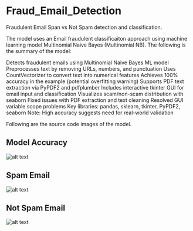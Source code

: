 # Fraud_Email_Detection
Fraudulent Email Span vs Not Spam detection and classification.


The model uses an Email fraudulent classificaiton approach using machine learning model Multinomial Naive Bayes (Multinomial NB). The following is the summary of the model:

Detects fraudulent emails using Multinomial Naive Bayes ML model
Preprocesses text by removing URLs, numbers, and punctuation
Uses CountVectorizer to convert text into numerical features
Achieves 100% accuracy in the example (potential overfitting warning)
Supports PDF text extraction via PyPDF2 and pdfplumber
Includes interactive tkinter GUI for email input and classification
Visualizes scam/non-scam distribution with seaborn
Fixed issues with PDF extraction and text cleaning
Resolved GUI variable scope problems
Key libraries: pandas, sklearn, tkinter, PyPDF2, seaborn
Note: High accuracy suggests need for real-world validation

Following are the source code images of the model.
## Model Accuracy
![alt text](https://github.com/HamzaMehdi12/Fraud_Email_Detection/blob/main/Fraud_em.png?raw=true)
## Spam Email
![alt text](https://github.com/HamzaMehdi12/Fraud_Email_Detection/blob/main/Email%20Scam.png?raw=true)
## Not Spam Email
![alt text](https://github.com/HamzaMehdi12/Fraud_Email_Detection/blob/main/Not%20Scam.png?raw=true)
